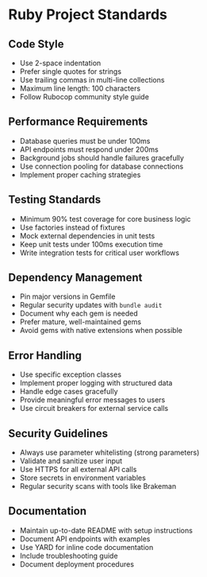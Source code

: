 # Ruby Project Standards

## Code Style
- Use 2-space indentation
- Prefer single quotes for strings
- Use trailing commas in multi-line collections
- Maximum line length: 100 characters
- Follow Rubocop community style guide

## Performance Requirements
- Database queries must be under 100ms
- API endpoints must respond under 200ms
- Background jobs should handle failures gracefully
- Use connection pooling for database connections
- Implement proper caching strategies

## Testing Standards
- Minimum 90% test coverage for core business logic
- Use factories instead of fixtures
- Mock external dependencies in unit tests
- Keep unit tests under 100ms execution time
- Write integration tests for critical user workflows

## Dependency Management
- Pin major versions in Gemfile
- Regular security updates with `bundle audit`
- Document why each gem is needed
- Prefer mature, well-maintained gems
- Avoid gems with native extensions when possible

## Error Handling
- Use specific exception classes
- Implement proper logging with structured data
- Handle edge cases gracefully
- Provide meaningful error messages to users
- Use circuit breakers for external service calls

## Security Guidelines
- Always use parameter whitelisting (strong parameters)
- Validate and sanitize user input
- Use HTTPS for all external API calls
- Store secrets in environment variables
- Regular security scans with tools like Brakeman

## Documentation
- Maintain up-to-date README with setup instructions
- Document API endpoints with examples
- Use YARD for inline code documentation
- Include troubleshooting guide
- Document deployment procedures
